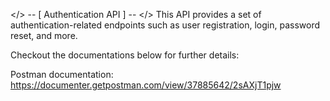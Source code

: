 
</> -- [ Authentication API ] -- </>
This API provides a set of authentication-related endpoints such as user registration, login, password reset, and more.

Checkout the documentations below for further details:

Postman documentation: https://documenter.getpostman.com/view/37885642/2sAXjT1pjw